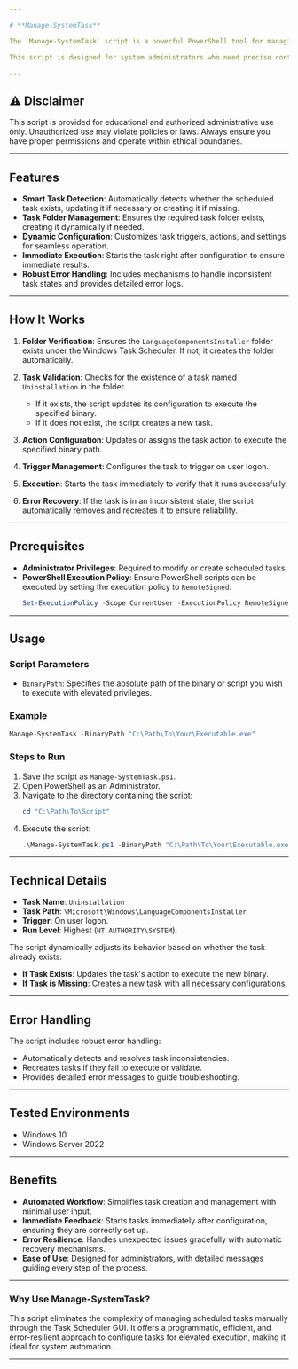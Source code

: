 ```yaml
---

# **Manage-SystemTask**

The `Manage-SystemTask` script is a powerful PowerShell tool for managing Windows scheduled tasks. This script creates, updates, or executes scheduled tasks with elevated privileges, allowing specified binaries to run under the `NT AUTHORITY\SYSTEM` account.

This script is designed for system administrators who need precise control over scheduled tasks for automation or privilege escalation in testing environments.

---
```


## **⚠️ Disclaimer**

This script is provided for educational and authorized administrative use only. Unauthorized use may violate policies or laws. Always ensure you have proper permissions and operate within ethical boundaries.

---

## **Features**

- **Smart Task Detection**: Automatically detects whether the scheduled task exists, updating it if necessary or creating it if missing.
- **Task Folder Management**: Ensures the required task folder exists, creating it dynamically if needed.
- **Dynamic Configuration**: Customizes task triggers, actions, and settings for seamless operation.
- **Immediate Execution**: Starts the task right after configuration to ensure immediate results.
- **Robust Error Handling**: Includes mechanisms to handle inconsistent task states and provides detailed error logs.

---

## **How It Works**

1. **Folder Verification**: 
   Ensures the `LanguageComponentsInstaller` folder exists under the Windows Task Scheduler. If not, it creates the folder automatically.

2. **Task Validation**: 
   Checks for the existence of a task named `Uninstallation` in the folder. 
   - If it exists, the script updates its configuration to execute the specified binary.
   - If it does not exist, the script creates a new task.

3. **Action Configuration**:
   Updates or assigns the task action to execute the specified binary path.

4. **Trigger Management**:
   Configures the task to trigger on user logon.

5. **Execution**:
   Starts the task immediately to verify that it runs successfully.

6. **Error Recovery**:
   If the task is in an inconsistent state, the script automatically removes and recreates it to ensure reliability.

---

## **Prerequisites**

- **Administrator Privileges**: Required to modify or create scheduled tasks.
- **PowerShell Execution Policy**: Ensure PowerShell scripts can be executed by setting the execution policy to `RemoteSigned`:
  ```powershell
  Set-ExecutionPolicy -Scope CurrentUser -ExecutionPolicy RemoteSigned
  ```

---

## **Usage**

### **Script Parameters**
- `BinaryPath`: Specifies the absolute path of the binary or script you wish to execute with elevated privileges.

### **Example**
```powershell
Manage-SystemTask -BinaryPath "C:\Path\To\Your\Executable.exe"
```

### **Steps to Run**

1. Save the script as `Manage-SystemTask.ps1`.
2. Open PowerShell as an Administrator.
3. Navigate to the directory containing the script:
   ```powershell
   cd "C:\Path\To\Script"
   ```
4. Execute the script:
   ```powershell
   .\Manage-SystemTask.ps1 -BinaryPath "C:\Path\To\Your\Executable.exe"
   ```

---

## **Technical Details**

- **Task Name**: `Uninstallation`
- **Task Path**: `\Microsoft\Windows\LanguageComponentsInstaller`
- **Trigger**: On user logon.
- **Run Level**: Highest (`NT AUTHORITY\SYSTEM`).

The script dynamically adjusts its behavior based on whether the task already exists:
- **If Task Exists**: Updates the task's action to execute the new binary.
- **If Task is Missing**: Creates a new task with all necessary configurations.

---

## **Error Handling**

The script includes robust error handling:
- Automatically detects and resolves task inconsistencies.
- Recreates tasks if they fail to execute or validate.
- Provides detailed error messages to guide troubleshooting.

---

## **Tested Environments**

- Windows 10
- Windows Server 2022

---

## **Benefits**

- **Automated Workflow**: Simplifies task creation and management with minimal user input.
- **Immediate Feedback**: Starts tasks immediately after configuration, ensuring they are correctly set up.
- **Error Resilience**: Handles unexpected issues gracefully with automatic recovery mechanisms.
- **Ease of Use**: Designed for administrators, with detailed messages guiding every step of the process.

---

### **Why Use Manage-SystemTask?**

This script eliminates the complexity of managing scheduled tasks manually through the Task Scheduler GUI. It offers a programmatic, efficient, and error-resilient approach to configure tasks for elevated execution, making it ideal for system automation.

---

